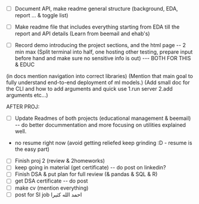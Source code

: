

- [ ] Document API, make readme general structure (background, EDA, report ... & toggle list)
- [ ] Make readme file that includes everything starting from EDA till the report and API details
(Learn from beemail and ehab's)

- [ ] Record demo introducing the project sections, and the html page  -- 2 min max
(Split terminal into half, one hosting other testing, prepare input before hand and make sure no sensitive info is out)   --- BOTH FOR THIS & EDUC


(in docs mention navigation into correct libraries)
(Mention that main goal to fully understand end-to-end deployment of ml models.)
(Add small doc for the CLI and how to add arguments and quick use   1.run server  2.add arguments etc...)




AFTER PROJ: 
- [ ] Update Readmes of both projects (educational management & beemail) -- do better docummentation and more focusing on utilities explained well.
- no resume right now (avoid getting reliefed keep grinding :D - resume is the easy part)

- [ ] Finish proj 2 (review & 2homeworks)
- [ ] keep going in material (get certificate)  -- do post on linkedin?
- [ ] Finish DSA & put plan for full review (& pandas & SQL & R) 
- [ ] get DSA certificate  -- do post
- [ ] make cv (mention everything)
- [ ] post for SI job
احمد الله كثيرا
